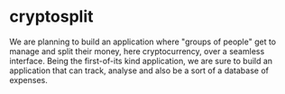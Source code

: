 # cryptosplit

We are planning to build an application where "groups of people" get to manage and split their money, here cryptocurrency, over a seamless interface. Being the first-of-its kind application, we are sure to build an application that can track, analyse and also be a sort of a database of expenses. 

